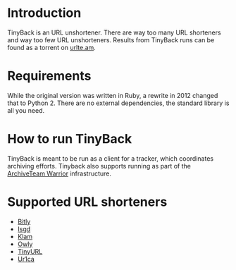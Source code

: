 # Introduction
TinyBack is an URL unshortener. There are way too many URL shorteners and way
too few URL unshorteners. Results from TinyBack runs can be found as a torrent
on [urlte.am](http://urlte.am).

# Requirements
While the original version was written in Ruby, a rewrite in 2012 changed that
to Python 2. There are no external dependencies, the standard library is all
you need.

# How to run TinyBack
TinyBack is meant to be run as a client for a tracker, which coordinates
archiving efforts. Tinyback also supports running as part of the [ArchiveTeam
Warrior](http://www.archiveteam.org/index.php?title=ArchiveTeam_Warrior)
infrastructure.

# Supported URL shorteners
* [Bitly](http://www.bitly.com/)
* [Isgd](http://www.is.gd/)
* [Klam](http://kl.am/)
* [Owly](http://ow.ly/url/shorten-url)
* [TinyURL](http://www.tinyurl.com/)
* [Ur1ca](http://ur1.ca/)
